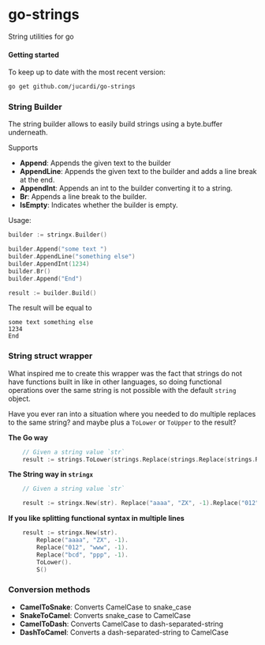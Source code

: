 # go-strings
String utilities for go

#### Getting started

To keep up to date with the most recent version:

```bash
go get github.com/jucardi/go-strings
```

### String Builder

The string builder allows to easily build strings using a byte.buffer underneath.

Supports
- **Append**:      Appends the given text to the builder
- **AppendLine**:  Appends the given text to the builder and adds a line break at the end.
- **AppendInt**:   Appends an int to the builder converting it to a string.
- **Br**:          Appends a line break to the builder.
- **IsEmpty**:     Indicates whether the builder is empty.

Usage:
```Go
builder := stringx.Builder()

builder.Append("some text ")
builder.AppendLine("something else")
builder.AppendInt(1234)
builder.Br()
builder.Append("End")

result := builder.Build()
```

The result will be equal to

```
some text something else
1234
End
```

### String struct wrapper

What inspired me to create this wrapper was the fact that strings do not have functions built in like in other languages, so doing functional operations over the same string is
not possible with the default `string` object.

Have you ever ran into a situation where you needed to do multiple replaces to the same string? and maybe plus a `ToLower` or `ToUpper` to the result?

**The Go way**
```go
    // Given a string value `str`
    result := strings.ToLower(strings.Replace(strings.Replace(strings.Replace(str, "aaaa", "ZX", -1), "012", "www", -1), "bcd", "ppp", -1))
```

**The String way in `stringx`**
```go
    // Given a string value `str`

    result := stringx.New(str).	Replace("aaaa", "ZX", -1).Replace("012", "www", -1).Replace("bcd", "ppp", -1).ToLower().S()

```

**If you like splitting functional syntax in multiple lines**
```go
    result := stringx.New(str).
        Replace("aaaa", "ZX", -1).
        Replace("012", "www", -1).
        Replace("bcd", "ppp", -1).
        ToLower().
        S()
```

### Conversion methods

- **CamelToSnake**: Converts CamelCase to snake_case
- **SnakeToCamel**: Converts snake_case to CamelCase
- **CamelToDash**:  Converts CamelCase to dash-separated-string
- **DashToCamel**:  Converts a dash-separated-string to CamelCase
